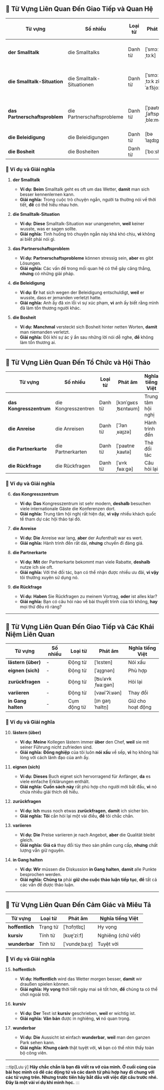 ## **💬 Từ Vựng Liên Quan Đến Giao Tiếp và Quan Hệ**

|**Từ vựng**|**Số nhiều**|**Loại từ**|**Phát âm**|**Nghĩa tiếng Việt**|
|---|---|---|---|---|
|**der Smalltalk**|die Smalltalks|Danh từ|[ˈsmɔːlˌtɔːk]|Cuộc trò chuyện ngắn|
|**die Smalltalk-Situation**|die Smalltalk-Situationen|Danh từ|[ˈsmɔːlˌtɔːk zituˈaːt͡si̯oːn]|Tình huống trò chuyện ngắn|
|**das Partnerschaftsproblem**|die Partnerschaftsprobleme|Danh từ|[ˈpaʁtnɐˌʃaftspʁoˌbleːmə]|Vấn đề trong mối quan hệ|
|**die Beleidigung**|die Beleidigungen|Danh từ|[bəˈlaɪ̯dɪɡʊŋ]|Sự xúc phạm|
|**die Bosheit**|die Bosheiten|Danh từ|[ˈboːshaɪ̯t]|Sự ác ý|

### **📌 Ví dụ và Giải nghĩa**

1. **der Smalltalk**
    
    - **Ví dụ:** **Beim** Smalltalk geht es oft um das Wetter, **damit** man sich besser kennenlernen kann.
    - **Giải nghĩa:** Trong cuộc trò chuyện ngắn, người ta thường nói về thời tiết, **để** có thể hiểu nhau hơn.
2. **die Smalltalk-Situation**
    
    - **Ví dụ:** **Diese** Smalltalk-Situation war unangenehm, **weil** keiner wusste, was er sagen sollte.
    - **Giải nghĩa:** Tình huống trò chuyện ngắn này khá khó chịu, **vì** không ai biết phải nói gì.
3. **das Partnerschaftsproblem**
    
    - **Ví dụ:** **Partnerschaftsprobleme** können stressig sein, **aber** es gibt Lösungen.
    - **Giải nghĩa:** Các vấn đề trong mối quan hệ có thể gây căng thẳng, **nhưng** có những giải pháp.
4. **die Beleidigung**
    
    - **Ví dụ:** **Er** hat sich wegen der Beleidigung entschuldigt, **weil** er wusste, dass er jemanden verletzt hatte.
    - **Giải nghĩa:** Anh ấy đã xin lỗi vì sự xúc phạm, **vì** anh ấy biết rằng mình đã làm tổn thương người khác.
5. **die Bosheit**
    
    - **Ví dụ:** **Manchmal** versteckt sich Bosheit hinter netten Worten, **damit** man niemanden verletzt.
    - **Giải nghĩa:** Đôi khi sự ác ý ẩn sau những lời nói dễ nghe, **để** không làm tổn thương ai.

---
## **🏢 Từ Vựng Liên Quan Đến Tổ Chức và Hội Thảo**

|**Từ vựng**|**Số nhiều**|**Loại từ**|**Phát âm**|**Nghĩa tiếng Việt**|
|---|---|---|---|---|
|**das Kongresszentrum**|die Kongresszentren|Danh từ|[kɔnˈɡʁɛsˌʦɛntʁʊm]|Trung tâm hội nghị|
|**die Anreise**|die Anreisen|Danh từ|[ˈʔanˌʁaɪ̯zə]|Hành trình đến|
|**die Partnerkarte**|die Partnerkarten|Danh từ|[ˈpaʁtnɐˌkaʁtə]|Thẻ đối tác|
|**die Rückfrage**|die Rückfragen|Danh từ|[ˈʁʏkˌfʁaːɡə]|Câu hỏi lại|

### **📌 Ví dụ và Giải nghĩa**

6. **das Kongresszentrum**
    
    - **Ví dụ:** **Das** Kongresszentrum ist sehr modern, **deshalb** besuchen viele internationale Gäste die Konferenzen dort.
    - **Giải nghĩa:** Trung tâm hội nghị rất hiện đại, **vì vậy** nhiều khách quốc tế tham dự các hội thảo tại đó.
7. **die Anreise**
    
    - **Ví dụ:** **Die** Anreise war lang, **aber** der Aufenthalt war es wert.
    - **Giải nghĩa:** Hành trình đến rất dài, **nhưng** chuyến đi đáng giá.
8. **die Partnerkarte**
    
    - **Ví dụ:** **Mit** der Partnerkarte bekommt man viele Rabatte, **deshalb** nutze ich sie oft.
    - **Giải nghĩa:** Với thẻ đối tác, bạn có thể nhận được nhiều ưu đãi, **vì vậy** tôi thường xuyên sử dụng nó.
9. **die Rückfrage**
    
    - **Ví dụ:** **Haben** Sie Rückfragen zu meinem Vortrag, **oder** ist alles klar?
    - **Giải nghĩa:** Bạn có câu hỏi nào về bài thuyết trình của tôi không, **hay** mọi thứ đều rõ ràng?

---
## **💬 Từ Vựng Liên Quan Đến Giao Tiếp và Các Khái Niệm Liên Quan**

|**Từ vựng**|**Số nhiều**|**Loại từ**|**Phát âm**|**Nghĩa tiếng Việt**|
|---|---|---|---|---|
|**lästern (über)**|-|Động từ|[ˈlɛstɐn]|Nói xấu|
|**eignen (sich)**|-|Động từ|[ˈaɪ̯ɡnən]|Phù hợp|
|**zurückfragen**|-|Động từ|[ʦuˈʁʏkˌfʁaːɡən]|Hỏi lại|
|**variieren**|-|Động từ|[vaʁiˈʔiːʁən]|Thay đổi|
|**in Gang halten**|-|Cụm động từ|[ɪn ɡaŋ ˈhaltn̩]|Giữ cho hoạt động|

### **📌 Ví dụ và Giải nghĩa**

10. **lästern (über)**
    
    - **Ví dụ:** **Meine** Kollegen lästern immer **über** den Chef, **weil** sie mit seiner Führung nicht zufrieden sind.
    - **Giải nghĩa:** **Đồng nghiệp** của tôi luôn **nói xấu** về sếp, **vì** họ không hài lòng với cách lãnh đạo của anh ấy.
11. **eignen (sich)**
    
    - **Ví dụ:** **Dieses** Buch eignet sich hervorragend für Anfänger, **da** es viele einfache Erklärungen enthält.
    - **Giải nghĩa:** **Cuốn sách này** rất phù hợp cho người mới bắt đầu, **vì** nó chứa nhiều giải thích dễ hiểu.
12. **zurückfragen**
    
    - **Ví dụ:** **Ich** muss noch etwas **zurückfragen**, **damit** ich sicher bin.
    - **Giải nghĩa:** **Tôi** cần hỏi lại một vài điều, **để** tôi chắc chắn.
13. **variieren**
    
    - **Ví dụ:** **Die** Preise variieren je nach Angebot, **aber** die Qualität bleibt gleich.
    - **Giải nghĩa:** **Giá cả** thay đổi tùy theo sản phẩm cung cấp, **nhưng** chất lượng vẫn giữ nguyên.
14. **in Gang halten**
    
    - **Ví dụ:** **Wir** müssen die Diskussion **in Gang halten**, **damit** alle Punkte besprochen werden.
    - **Giải nghĩa:** **Chúng ta** phải **giữ cho cuộc thảo luận tiếp tục**, **để** tất cả các vấn đề được thảo luận.

---
## **💭 Từ Vựng Liên Quan Đến Cảm Giác và Miêu Tả**

|**Từ vựng**|**Loại từ**|**Phát âm**|**Nghĩa tiếng Việt**|
|---|---|---|---|
|**hoffentlich**|Trạng từ|[ˈhɔfn̩tlɪç]|Hy vọng|
|**kursiv**|Tính từ|[kʊɐ̯ˈziːf]|Nghiêng (chữ viết)|
|**wunderbar**|Tính từ|[ˈvʊndɐˌbaːɐ̯]|Tuyệt vời|

### **📌 Ví dụ và Giải nghĩa**

15. **hoffentlich**
    
    - **Ví dụ:** **Hoffentlich** wird das Wetter morgen besser, **damit** wir draußen spielen können.
    - **Giải nghĩa:** **Hy vọng** thời tiết ngày mai sẽ tốt hơn, **để** chúng ta có thể chơi ngoài trời.
16. **kursiv**
    
    - **Ví dụ:** **Der** Text ist **kursiv** geschrieben, **weil** er wichtig ist.
    - **Giải nghĩa:** **Văn bản** được in nghiêng, **vì** nó quan trọng.
17. **wunderbar**
    
    - **Ví dụ:** **Die** Aussicht ist einfach **wunderbar**, **weil** man den ganzen Park sehen kann.
    - **Giải nghĩa:** **Khung cảnh** thật tuyệt vời, **vì** bạn có thể nhìn thấy toàn bộ công viên.



---
:::tip[Lưu ý]
**Hãy chắc chắn là bạn đã viết ra vở của mình. Ở cuối cùng của bài học mình có để các động từ và các danh từ phù hợp hay đi chung với các từ vựng trên. Nhưng trước tiên hãy bắt đầu với việc đặt câu trước nhé. Đây là một vài ví dụ khi mình học.**
:::